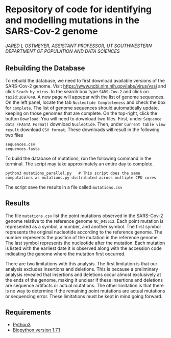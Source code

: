 # Repository of code for identifying and modelling mutations in the SARS-Cov-2 genome
###### JARED L OSTMEYER, ASSISTANT PROFESSOR, UT SOUTHWESTERN DEPARTMENT OF POPULATION AND DATA SCIENCES

## Rebuilding the Database

To rebuild the database, we need to first download available versions of the SARS-Cov-2 genome. Visit https://www.ncbi.nlm.nih.gov/labs/virus/vssi and click `Seach by virus`. In the search box type `SARS-Cov-2` and click on `taxid:2697049`. A new page will appepar with the list of genome sequences. On the left panel, locate the tab `Nucleotide Completeness` and check the box for `complete`. The list of genome sequences should automatically update, keeping on those genomes that are complete. On the top-right, click the button `Download`. You will need to download two files. First, under `Sequence data (FASTA Format)` download `Nucleotide`. Then, under `Current table view result` download `CSV format`. These downloads will result in the following two files

```
sequences.csv
sequences.fasta
```

To build the database of mutations, run the following command in the terminal. The script may take approximately an entire day to complete.

```
python3 mutations_parallel.py   # This script does the same computations as mutations.py distributed across multiple CPU cores
```

The script save the results in a file called `mutations.csv`

## Results

The file `mutations.csv` list the point mutations observed in the SARS-Cov-2 genome relative to the reference genome `NC_045512`. Each point mutation is represented as a symbol, a number, and another symbol. The first symbol represents the original nucleotide according to the reference genome. The number represents the position of the mutation in the reference genome. The last symbol represents the nucleotide after the mutation. Each mutation is listed with the earliest date it is observed along with the accession code indicating the genome where the mutation first occurred.

There are two limitations with this analysis. The first limitation is that our analysis excludes insertions and deletions. This is because a preliminary analysis revealed that insertions and deletions occur almost exclusively at the ends of the genome, making it unclear if these insertions and deletions are sequence artifacts or actual mutations. The other limitation is that there is no way to determine if the remaining point mutations are actual mutations or sequencing error. These limitations must be kept in mind going forward.

## Requirements

* [Python3](https://www.python.org/)
* [Biopython version 1.7.1](https://biopython.org/)
